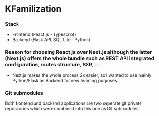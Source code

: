 # KFamilization

### Stack

- Frontend (React.js - Typescript)
- Backend (Flask API, SQL Lite - Python)

### Reason for choosing React.js over Next.js although the latter (Next.js) offers the whole bundle such as REST API integrated configuration, routes structure, SSR, ...

- Next.js makes the whole process 2x easier, so I wanted to use mainly Python/Flask as Backend for new learning purposes.

### Git submodules

Both frontend and backend applications are two seperate git private repositories which were combined into this one as Git submodules.